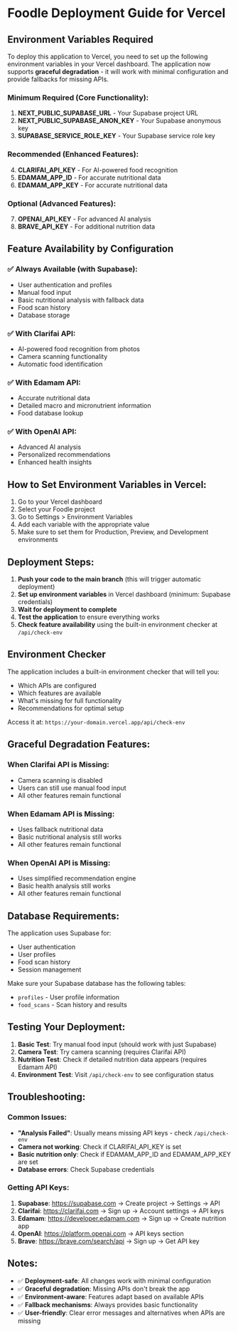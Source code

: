 # Foodle Deployment Guide for Vercel

## Environment Variables Required

To deploy this application to Vercel, you need to set up the following environment variables in your Vercel dashboard. The application now supports **graceful degradation** - it will work with minimal configuration and provide fallbacks for missing APIs.

### Minimum Required (Core Functionality):
1. **NEXT_PUBLIC_SUPABASE_URL** - Your Supabase project URL
2. **NEXT_PUBLIC_SUPABASE_ANON_KEY** - Your Supabase anonymous key  
3. **SUPABASE_SERVICE_ROLE_KEY** - Your Supabase service role key

### Recommended (Enhanced Features):
4. **CLARIFAI_API_KEY** - For AI-powered food recognition
5. **EDAMAM_APP_ID** - For accurate nutritional data
6. **EDAMAM_APP_KEY** - For accurate nutritional data

### Optional (Advanced Features):
7. **OPENAI_API_KEY** - For advanced AI analysis
8. **BRAVE_API_KEY** - For additional nutrition data

## Feature Availability by Configuration

### ✅ Always Available (with Supabase):
- User authentication and profiles
- Manual food input
- Basic nutritional analysis with fallback data
- Food scan history
- Database storage

### ✅ With Clarifai API:
- AI-powered food recognition from photos
- Camera scanning functionality
- Automatic food identification

### ✅ With Edamam API:
- Accurate nutritional data
- Detailed macro and micronutrient information
- Food database lookup

### ✅ With OpenAI API:
- Advanced AI analysis
- Personalized recommendations
- Enhanced health insights

## How to Set Environment Variables in Vercel:

1. Go to your Vercel dashboard
2. Select your Foodle project
3. Go to Settings > Environment Variables
4. Add each variable with the appropriate value
5. Make sure to set them for Production, Preview, and Development environments

## Deployment Steps:

1. **Push your code to the main branch** (this will trigger automatic deployment)
2. **Set up environment variables** in Vercel dashboard (minimum: Supabase credentials)
3. **Wait for deployment to complete**
4. **Test the application** to ensure everything works
5. **Check feature availability** using the built-in environment checker at `/api/check-env`

## Environment Checker

The application includes a built-in environment checker that will tell you:
- Which APIs are configured
- Which features are available
- What's missing for full functionality
- Recommendations for optimal setup

Access it at: `https://your-domain.vercel.app/api/check-env`

## Graceful Degradation Features:

### When Clarifai API is Missing:
- Camera scanning is disabled
- Users can still use manual food input
- All other features remain functional

### When Edamam API is Missing:
- Uses fallback nutritional data
- Basic nutritional analysis still works
- All other features remain functional

### When OpenAI API is Missing:
- Uses simplified recommendation engine
- Basic health analysis still works
- All other features remain functional

## Database Requirements:

The application uses Supabase for:
- User authentication
- User profiles  
- Food scan history
- Session management

Make sure your Supabase database has the following tables:
- `profiles` - User profile information
- `food_scans` - Scan history and results

## Testing Your Deployment:

1. **Basic Test**: Try manual food input (should work with just Supabase)
2. **Camera Test**: Try camera scanning (requires Clarifai API)
3. **Nutrition Test**: Check if detailed nutrition data appears (requires Edamam API)
4. **Environment Test**: Visit `/api/check-env` to see configuration status

## Troubleshooting:

### Common Issues:
- **"Analysis Failed"**: Usually means missing API keys - check `/api/check-env`
- **Camera not working**: Check if CLARIFAI_API_KEY is set
- **Basic nutrition only**: Check if EDAMAM_APP_ID and EDAMAM_APP_KEY are set
- **Database errors**: Check Supabase credentials

### Getting API Keys:

1. **Supabase**: https://supabase.com → Create project → Settings → API
2. **Clarifai**: https://clarifai.com → Sign up → Account settings → API keys
3. **Edamam**: https://developer.edamam.com → Sign up → Create nutrition app
4. **OpenAI**: https://platform.openai.com → API keys section
5. **Brave**: https://brave.com/search/api → Sign up → Get API key

## Notes:

- ✅ **Deployment-safe**: All changes work with minimal configuration
- ✅ **Graceful degradation**: Missing APIs don't break the app
- ✅ **Environment-aware**: Features adapt based on available APIs
- ✅ **Fallback mechanisms**: Always provides basic functionality
- ✅ **User-friendly**: Clear error messages and alternatives when APIs are missing
